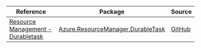 | Reference | Package | Source |
|---|---|---|
|[Resource Management - Durabletask](resourcemanager.durabletask-readme.md)|[Azure.ResourceManager.DurableTask](https://www.nuget.org/packages/Azure.ResourceManager.DurableTask)|[GitHub](https://github.com/Azure/azure-sdk-for-net/blob/main/sdk/durabletask/Azure.ResourceManager.DurableTask)|
